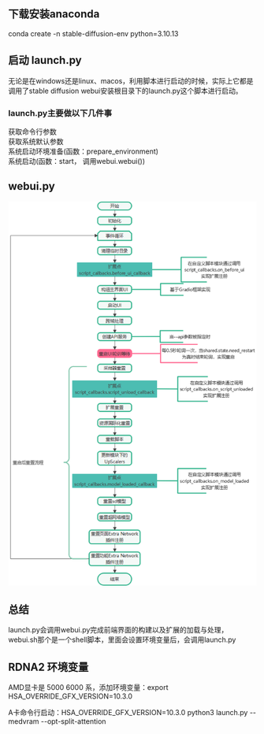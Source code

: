 ## 下载安装anaconda
conda create -n stable-diffusion-env python=3.10.13

## 启动 launch.py
无论是在windows还是linux、macos，利用脚本进行启动的时候，实际上它都是调用了stable diffusion webui安装根目录下的launch.py这个脚本进行启动。

### launch.py主要做以下几件事
获取命令行参数  
获取系统默认参数  
系统启动环境准备(函数：prepare_environment)  
系统启动(函数：start， 调用webui.webui())  

## webui.py
![webui主流程](./webui主流程.png)

## 总结
launch.py会调用webui.py完成前端界面的构建以及扩展的加载与处理，webui.sh那个是一个shell脚本，里面会设置环境变量后，会调用launch.py

## RDNA2 环境变量
AMD显卡是 5000 6000 系，添加环境变量：export HSA_OVERRIDE_GFX_VERSION=10.3.0

A卡命令行启动：HSA_OVERRIDE_GFX_VERSION=10.3.0 python3 launch.py --medvram --opt-split-attention